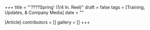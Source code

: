 +++
title = "'????Spring' (1/4 In. Reel)"
draft = false
tags = [Training, Updates, & Company Media]
date = ""

[Article]
contributors = []
gallery = []
+++